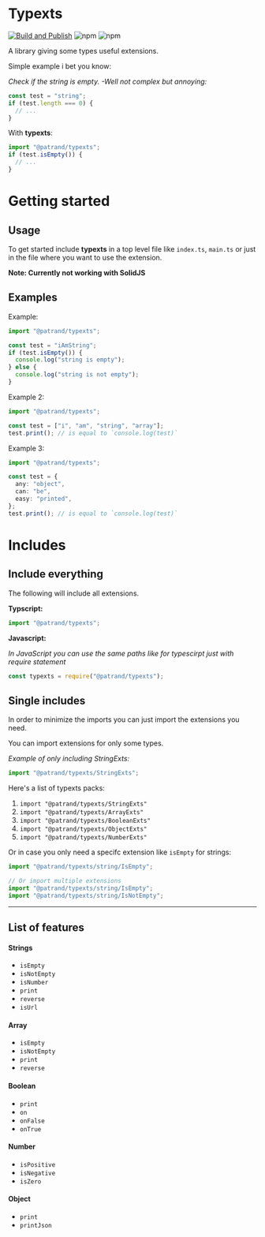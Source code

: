 # Typexts

[![Build and Publish](https://github.com/Padi2312/typexts/actions/workflows/build_publish.yml/badge.svg?branch=0.1.7)](https://github.com/Padi2312/typexts/actions/workflows/build_publish.yml) ![npm](https://img.shields.io/npm/v/@patrand/typexts)
![npm](https://img.shields.io/npm/dw/@patrand/typexts)

A library giving some types useful extensions.

Simple example i bet you know:

_Check if the string is empty. -Well not complex but annoying:_

```ts
const test = "string";
if (test.length === 0) {
  // ...
}
```

With **typexts**:

```ts
import "@patrand/typexts";
if (test.isEmpty()) {
  // ...
}
```

# Getting started

## Usage

To get started include **typexts** in a top level file like `index.ts`, `main.ts` or just in the file where you want to use the extension.

**Note: Currently not working with SolidJS**

## Examples

Example:

```ts
import "@patrand/typexts";

const test = "iAmString";
if (test.isEmpty()) {
  console.log("string is empty");
} else {
  console.log("string is not empty");
}
```

Example 2:

```ts
import "@patrand/typexts";

const test = ["i", "am", "string", "array"];
test.print(); // is equal to `console.log(test)`
```

Example 3:

```ts
import "@patrand/typexts";

const test = {
  any: "object",
  can: "be",
  easy: "printed",
};
test.print(); // is equal to `console.log(test)`
```

# Includes

## Include everything

The following will include all extensions.

**Typscript:**

```ts
import "@patrand/typexts";
```

**Javascript:**

_In JavaScript you can use the same paths like for typescirpt just with require statement_

```js
const typexts = require("@patrand/typexts");
```

## Single includes

In order to minimize the imports you can just import the extensions you need.

You can import extensions for only some types.

*Example of only including StringExts:*

```ts
import "@patrand/typexts/StringExts";
```
 
Here's a list of typexts packs: 
1. `import "@patrand/typexts/StringExts"`
2. `import "@patrand/typexts/ArrayExts"`
3. `import "@patrand/typexts/BooleanExts"`
4. `import "@patrand/typexts/ObjectExts"`
5. `import "@patrand/typexts/NumberExts"`


Or in case you only need a specifc extension like `isEmpty` for strings:

```ts
import "@patrand/typexts/string/IsEmpty";

// Or import multiple extensions
import "@patrand/typexts/string/IsEmpty";
import "@patrand/typexts/string/IsNotEmpty";
```

---

## List of features

#### Strings

- `isEmpty`
- `isNotEmpty`
- `isNumber`
- `print`
- `reverse`
- `isUrl`

#### Array

- `isEmpty`
- `isNotEmpty`
- `print`
- `reverse`

#### Boolean

- `print`
- `on`
- `onFalse`
- `onTrue`

#### Number

- `isPositive`
- `isNegative`
- `isZero`


#### Object

- `print`
- `printJson`
